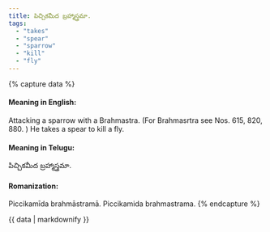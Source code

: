 ```yaml
---
title: పిచ్చికమీద బ్రహ్మాస్త్రమా.
tags:
  - "takes"
  - "spear"
  - "sparrow"
  - "kill"
  - "fly"
---
```


{% capture data %}
#### Meaning in English:
Attacking a sparrow with a Brahmastra.
(For Brahmasrtra see Nos. 615, 820, 880. )
He takes a spear to kill a fly.

#### Meaning in Telugu:
పిచ్చికమీద బ్రహ్మాస్త్రమా.

#### Romanization:
Piccikamīda brahmāstramā.
Piccikamida brahmastrama.
{% endcapture %}

{{ data | markdownify }}

